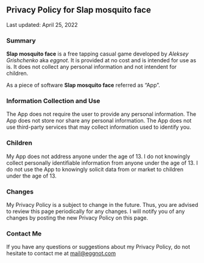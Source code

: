 ## Privacy Policy for **Slap mosquito face**

Last updated: April 25, 2022

### Summary
**Slap mosquito face** is a free tapping casual game developed by *Aleksey Grishchenko* aka *eggnot*. It is provided at no cost and is intended for use as is. It does not collect any personal information and not intendent for children.

As a piece of software **Slap mosquito face** referred as “App”.

### Information Collection and Use
The App does not require the user to provide any personal information.
The App does not store nor share any personal information.
The App does not use third-party services that may collect information used to identify you.

### Children
My App does not address anyone under the age of 13. I do not knowingly collect personally identifiable information from anyone under the age of 13. I do not use the App to knowingly solicit data from or market to children under the age of 13.


### Changes
My Privacy Policy is a subject to change in the future. Thus, you are advised to review this page periodically for any changes. I will notify you of any changes by posting the new Privacy Policy on this page.

### Contact Me
If you have any questions or suggestions about my Privacy Policy, do not hesitate to contact me at mail@eggnot.com